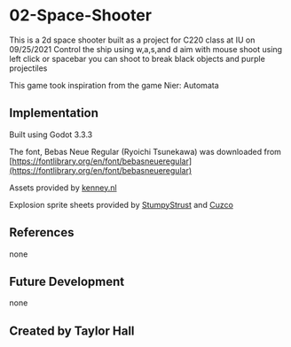 # 02-Space-Shooter
This is a 2d space shooter built as a project for C220 class at IU on 09/25/2021
Control the ship using w,a,s,and d
aim with mouse
shoot using left click or spacebar
you can shoot to break black objects and purple projectiles

This game took inspiration from the game Nier: Automata 
## Implementation
Built using Godot 3.3.3

The font, Bebas Neue Regular (Ryoichi Tsunekawa) was downloaded from [https://fontlibrary.org/en/font/bebasneueregular](https://fontlibrary.org/en/font/bebasneueregular)

Assets provided by [kenney.nl](https://kenney.nl/assets/simple-space)

Explosion sprite sheets provided by [StumpyStrust](https://opengameart.org/content/explosion-sheet) and [Cuzco](https://opengameart.org/content/explosion)
## References
none
## Future Development
none
## Created by Taylor Hall
